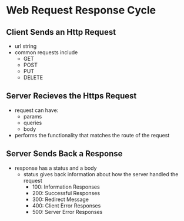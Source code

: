 # Web Request Response Cycle

## Client Sends an Http Request
  - url string 
  - common requests include
    - GET
    - POST
    - PUT
    - DELETE

## Server Recieves the Https Request
  - request can have:
    - params
    - queries
    - body
  - performs the functionality that matches the route of the request

## Server Sends Back a Response
  - response has a status and a body
    - status gives back information about how the server handled the request
      - 100: Information Responses
      - 200: Successful Responses
      - 300: Redirect Message
      - 400: Client Error Responses
      - 500: Server Error Responses

